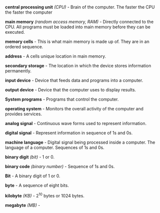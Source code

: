 **central processing unit** *(CPU)* - Brain of the computer. The faster the CPU the faster the computer

**main memory** *(random access memory, RAM)* - Directly connected to the CPU. All programs must be loaded into main memory before they can be executed.

**memory cells** - This is what main memory is made up of. They are in an ordered sequence.

**address** - A cells unique location in main memory. 

**secondary storage** - The location in which the device stores information permanently.

**input device** - Device that feeds data and programs into a computer.

**output device** - Device that the computer uses to display results.

**System programs** - Programs that control the computer.

**operating system** - Monitors the overall activity of the computer and provides services.

**analog signal** - Continuous wave forms used to represent information.

**digital signal** - Represent information in sequence of 1s and 0s.

**machine language** - Digital signal being processed inside a computer. The language of a computer. Sequences of 1s and 0s.

**binary digit** *(bit)* - 1 or 0.

**binary code** *(binary number)* - Sequence of 1s and 0s.  

**Bit** - A binary digit of 1 or 0.

**byte** - A sequence of eight bits.

**kilobyte** *(KB)* - 2<sup>10</sup> bytes or 1024 bytes.

**megabyte** *(MB)* - 